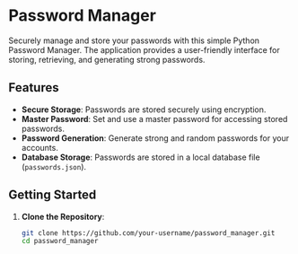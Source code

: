 # Password Manager

Securely manage and store your passwords with this simple Python Password Manager. The application provides a user-friendly interface for storing, retrieving, and generating strong passwords.

## Features

- **Secure Storage**: Passwords are stored securely using encryption.
- **Master Password**: Set and use a master password for accessing stored passwords.
- **Password Generation**: Generate strong and random passwords for your accounts.
- **Database Storage**: Passwords are stored in a local database file (`passwords.json`).

## Getting Started

1. **Clone the Repository**:
   ```bash
   git clone https://github.com/your-username/password_manager.git
   cd password_manager
